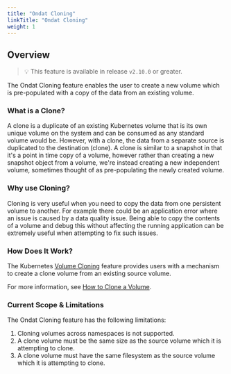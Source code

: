 ```yaml
---
title: "Ondat Cloning"
linkTitle: "Ondat Cloning"
weight: 1
---
```


## Overview

> 💡 This feature is available in release `v2.10.0` or greater.

The Ondat Cloning feature enables the user to create a new volume which is pre-populated with a copy of the data from an existing volume.
 
### What is a Clone?

A clone is a duplicate of an existing Kubernetes volume that is its own unique volume on the system and can be consumed as any standard volume would be. However, with a clone, the data from a separate source is duplicated to the destination (clone). A clone is similar to a snapshot in that it's a point in time copy of a volume, however rather than creating a new snapshot object from a volume, we're instead creating a new independent volume, sometimes thought of as pre-populating the newly created volume.

### Why use Cloning?

Cloning is very useful when you need to copy the data from one persistent volume to another. For example there could be an application error where an issue is caused by a data quality issue. Being able to copy the contents of a volume and debug this without affecting the running application can be extremely useful when attempting to fix such issues.

### How Does It Work?

The Kubernetes [Volume Cloning](https://kubernetes.io/docs/concepts/storage/volume-pvc-datasource/) feature provides users with a mechanism to create a clone volume from an existing source volume.

For more information, see [How to Clone a Volume](/docs/operations/how-to-clone-a-volume).

### Current Scope & Limitations

The Ondat Cloning feature has the following limitations:

1. Cloning volumes across namespaces is not supported.
1. A clone volume must be the same size as the source volume which it is attempting to clone.
1. A clone volume must have the same filesystem as the source volume which it is attempting to clone.
